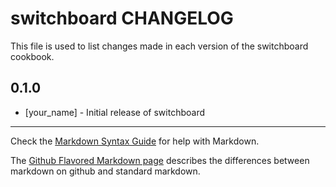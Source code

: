 switchboard CHANGELOG
=====================

This file is used to list changes made in each version of the switchboard cookbook.

0.1.0
-----
- [your_name] - Initial release of switchboard

- - -
Check the [Markdown Syntax Guide](http://daringfireball.net/projects/markdown/syntax) for help with Markdown.

The [Github Flavored Markdown page](http://github.github.com/github-flavored-markdown/) describes the differences between markdown on github and standard markdown.
